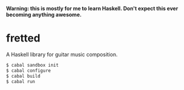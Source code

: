 __Warning: this is mostly for me to learn Haskell. Don't expect this ever becoming anything awesome.__


fretted
=======

A Haskell library for guitar music composition.

```bash
$ cabal sandbox init
$ cabal configure
$ cabal build
$ cabal run
```

